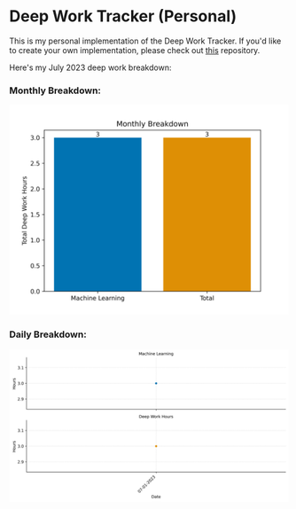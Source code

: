 # Deep Work Tracker (Personal)

This is my personal implementation of the Deep Work Tracker. If you'd like to create your own implementation, please check out [this](https://github.com/BMCARDONA/deep_work_tracker) repository.
 
Here's my July 2023 deep work breakdown: 

 ### Monthly Breakdown: 
![Bar Chart](July_2023/figures/monthly_breakdown.png) 

 ### Daily Breakdown: 
![Facet Plot](July_2023/figures/daily_breakdown.png) 